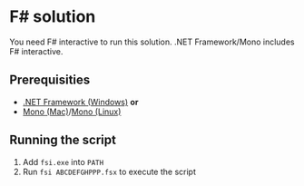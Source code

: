 F# solution
===
You need F# interactive to run this solution. .NET Framework/Mono includes F# interactive.

Prerequisities
---
- [.NET Framework (Windows)](https://www.microsoft.com/en-us/download/details.aspx?id=49981) **or**
- [Mono (Mac)](http://www.mono-project.com/download/#download-mac)/[Mono (Linux)](http://www.mono-project.com/download/#download-lin)

Running the script
---
1. Add `fsi.exe` into `PATH`
2. Run `fsi ABCDEFGHPPP.fsx` to execute the script